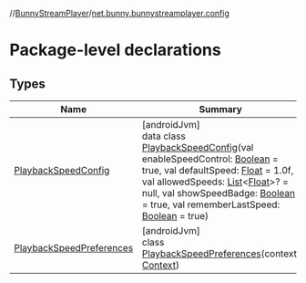 //[BunnyStreamPlayer](../../index.md)/[net.bunny.bunnystreamplayer.config](index.md)

# Package-level declarations

## Types

| Name | Summary |
|---|---|
| [PlaybackSpeedConfig](-playback-speed-config/index.md) | [androidJvm]<br>data class [PlaybackSpeedConfig](-playback-speed-config/index.md)(val enableSpeedControl: [Boolean](https://kotlinlang.org/api/core/kotlin-stdlib/kotlin/-boolean/index.html) = true, val defaultSpeed: [Float](https://kotlinlang.org/api/core/kotlin-stdlib/kotlin/-float/index.html) = 1.0f, val allowedSpeeds: [List](https://kotlinlang.org/api/core/kotlin-stdlib/kotlin.collections/-list/index.html)&lt;[Float](https://kotlinlang.org/api/core/kotlin-stdlib/kotlin/-float/index.html)&gt;? = null, val showSpeedBadge: [Boolean](https://kotlinlang.org/api/core/kotlin-stdlib/kotlin/-boolean/index.html) = true, val rememberLastSpeed: [Boolean](https://kotlinlang.org/api/core/kotlin-stdlib/kotlin/-boolean/index.html) = true) |
| [PlaybackSpeedPreferences](-playback-speed-preferences/index.md) | [androidJvm]<br>class [PlaybackSpeedPreferences](-playback-speed-preferences/index.md)(context: [Context](https://developer.android.com/reference/kotlin/android/content/Context.html)) |